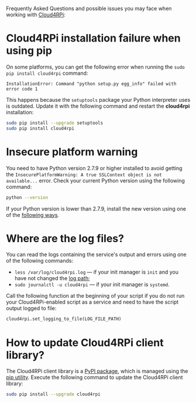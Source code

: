 Frequently Asked Questions and possible issues you may face when working with [Cloud4RPi](https://cloud4rpi.io):

# Cloud4RPi installation failure when using pip

On some platforms, you can get the following error when running the `sudo pip install cloud4rpi` command:

```
InstallationError: Command "python setup.py egg_info" failed with error code 1
```

This happens because the `setuptools` package your Python interpreter uses is outdated. Update it with the following command and restart the **cloud4rpi** installation:

```sh
sudo pip install --upgrade setuptools
sudo pip install cloud4rpi
```

# Insecure platform warning

You need to have Python version 2.7.9 or higher installed to avoid getting the `InsecurePlatformWarning: A true SSLContext object is not available...` error. Check your current Python version using the following command:

```sh
python --version
```

If your Python version is lower than 2.7.9, install the new version using one of the [following ways](https://docs.python.org/2/using/index.html).

# Where are the log files?

You can read the logs containing the service's output and errors using one of the following commands:

* `less /var/log/cloud4rpi.log` — if your init manager is `init` and you have not changed the [log path](https://github.com/cloud4rpi/cloud4rpi/blob/master/service_install.sh#L54);
* `sudo journalctl -u cloud4rpi` — if your init manager is `systemd`.

Call the following function at the beginning of your script if you do not run your Cloud4RPi-enabled script as a service and need to have the script output logged to file:

```python
cloud4rpi.set_logging_to_file(LOG_FILE_PATH)
```

# How to update Cloud4RPi client library?

The Cloud4RPi client library is a [PyPI package](https://pypi.python.org/pypi/cloud4rpi), which is managed using the [pip utility](https://pip.pypa.io/en/stable/). Execute the following command to update the Cloud4RPi client library:

```sh
sudo pip install --upgrade cloud4rpi
```
